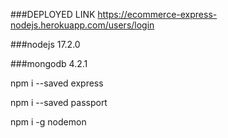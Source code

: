 ###DEPLOYED LINK https://ecommerce-express-nodejs.herokuapp.com/users/login


###nodejs 17.2.0


###mongodb 4.2.1


npm i --saved express

npm i --saved passport

npm i -g nodemon
